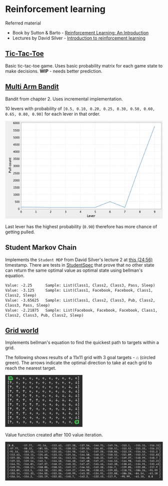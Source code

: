 # Reinforcement learning

Referred material

- Book by Sutton & Barto - [Reinforcement Learning: An Introduction](http://incompleteideas.net/book/the-book-2nd.html)
- Lectures by David Silver - [Introduction to reinforcement learning](https://www.youtube.com/playlist?list=PLqYmG7hTraZDM-OYHWgPebj2MfCFzFObQ) 

## [Tic-Tac-Toe](/src/main/scala/tictactoe/)

Basic tic-tac-toe game. Uses basic probability matrix for each game state to make decisions. **WIP** - needs better prediction.

## [Multi Arm Bandit](/src/main/scala/bandit/Bandit.scala)
Bandit from chapter 2. Uses incremental implementation.

10 levers with probability of `[0.5, 0.10, 0.20, 0.25, 0.30, 0.50, 0.60, 0.65, 0.80, 0.90]` for each lever in that order. 

![direction](doc/img/bandit.png "bandit")

Last lever has the highest probability (`0.90`) therefore has more chance of getting pulled.

## Student Markov Chain

Implements the `Student MDP` from David Silver's lecture 2 at [this (24:56)](https://youtu.be/lfHX2hHRMVQ?list=PLqYmG7hTraZDM-OYHWgPebj2MfCFzFObQ&t=1496) timestamp.
There are tests in [StudentSpec](/src/test/scala/lecture/StudentSpec.scala) that prove that no other state can 
return the same optimal value as optimal state using bellman's equation.  

```console
Value: -2.25      Sample: List(Class1, Class2, Class3, Pass, Sleep)
Value: -3.125     Sample: List(Class1, Facebook, Facebook, Class1, Class2, Sleep)
Value: -3.65625   Sample: List(Class1, Class2, Class3, Pub, Class2, Class3, Pass, Sleep)
Value: -2.21875   Sample: List(Facebook, Facebook, Facebook, Class1, Class2, Class3, Pub, Class2, Sleep)
```

## [Grid world](/src/main/scala/grid/GridWorld.scala)

Implements bellman's equation to find the quickest path to targets within a grid. 

The following shows results of a 11x11 grid with 3 goal targets - ⌂ (circled green). The arrows indicate the optimal direction 
to take at each grid to reach the nearest target.  

![direction](doc/img/grid_direction.png "direction")

Value function created after 100 value iteration.
 
![values](doc/img/grid_values.png "value function")
